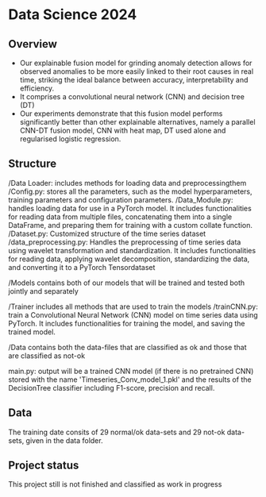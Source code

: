 # Data Science 2024



## Overview

- Our explainable fusion model for grinding anomaly detection allows for observed anomalies to be more easily linked to their root causes in real time, striking the ideal balance between accuracy, interpretability and efficiency.  
- It comprises a convolutional neural network (CNN) and decision tree (DT) 
- Our experiments demonstrate that this fusion model performs significantly better than other explainable alternatives, namely a parallel CNN-DT fusion model, CNN with heat map, DT used alone and regularised logistic regression.


## Structure

/Data Loader:  includes  methods for loading data and preprocessingthem
    /Config.py: stores all the parameters, such as the model hyperparameters, training parameters and configuration parameters.
	/Data_Module.py: handles loading data for use in a PyTorch model. It includes functionalities for reading data from multiple files, concatenating them into a single DataFrame, and preparing them for training with a custom collate function.
    /Dataset.py: Customized structure of the time series dataset
    /data_preprocessing.py: Handles the preprocessing of time series data using wavelet transformation and standardization. It includes functionalities for reading data, applying wavelet decomposition, standardizing the data, and converting it to a PyTorch Tensordataset


/Models contains both of our models that will be trained and tested both jointly and separately

/Trainer includes all methods that are used to train the models
    /trainCNN.py: train a Convolutional Neural Network (CNN) model on time series data using PyTorch. It includes functionalities for training the model, and saving the trained model.

/Data contains both the data-files that are classified as ok and those that are classified as not-ok

main.py: output will be a trained CNN model (if there is no pretrained CNN) stored with the name 'Timeseries_Conv_model_1.pkl' and the results of the DecisionTree classifier including F1-score, precision and recall.

## Data

The training date consits of 29 normal/ok data-sets and 29 not-ok data-sets, given in the data folder.

## Project status
This project still is not finished and classified as work in progress
